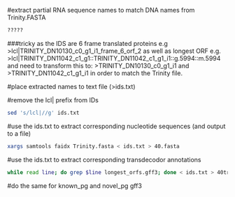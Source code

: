 #extract partial RNA sequence names to match DNA names from Trinity.FASTA

```bash
?????
```
###tricky as the IDS are 6 frame translated proteins e.g >lcl|TRINITY_DN10130_c0_g1_i1_frame_6_orf_2 as well as longest ORF e.g. >lcl|TRINITY_DN11042_c1_g1::TRINITY_DN11042_c1_g1_i1::g.5994::m.5994 and need to transform this to: >TRINITY_DN10130_c0_g1_i1 and >TRINITY_DN11042_c1_g1_i1 in order to match the Trinity file.


#place extracted names to text file (>ids.txt)

#remove the lcl| prefix from IDs

```bash
sed 's/lcl|//g' ids.txt
```

#use the ids.txt to extract corresponding nucleotide sequences (and output to a file)

```bash
xargs samtools faidx Trinity.fasta < ids.txt > 40.fasta
```

#use the ids.txt to extract corresponding transdecodor annotations

```bash
while read line; do grep $line longest_orfs.gff3; done < ids.txt > 40transdecodor.gff3
```
#do the same for known_pg and novel_pg gff3 
